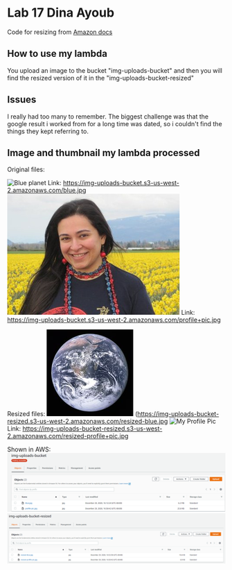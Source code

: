 # Lab 17 Dina Ayoub

Code for resizing from [Amazon docs](https://docs.aws.amazon.com/lambda/latest/dg/with-s3-example.html)

## How to use my lambda

You upload an image to the bucket "img-uploads-bucket" and then you will find the resized version of it in the "img-uploads-bucket-resized"

## Issues

I really had too many to remember. The biggest challenge was that the google result i worked from for a long time was dated, so i couldn't find the things they kept referring to.

## Image and thumbnail my lambda processed

Original files:

![Blue planet](assets/blue.jpg)
Link: https://img-uploads-bucket.s3-us-west-2.amazonaws.com/blue.jpg
![My Profile Pic](assets/profile-pic.jpg)
Link: https://img-uploads-bucket.s3-us-west-2.amazonaws.com/profile+pic.jpg

Resized files:
![Blue planet](assets/resized-blue.jpg)
(https://img-uploads-bucket-resized.s3-us-west-2.amazonaws.com/resized-blue.jpg
![My Profile Pic](assets/resized-profile+pic.jpg)
Link: https://img-uploads-bucket-resized.s3-us-west-2.amazonaws.com/resized-profile+pic.jpg

Shown in AWS:
![1](assets/1.png)
![2](assets/2.png)
